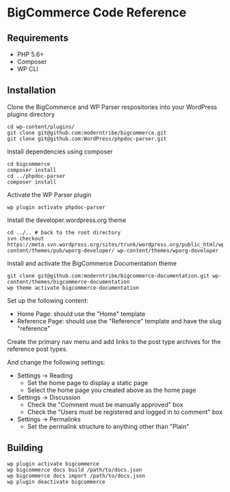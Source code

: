 # BigCommerce Code Reference

## Requirements

* PHP 5.6+
* Composer
* WP CLI

## Installation

Clone the BigCommerce and WP Parser respositories into your WordPress plugins directory

```
cd wp-content/plugins/
git clone git@github.com:moderntribe/bigcommerce.git
git clone git@github.com:WordPress/phpdoc-parser.git
```

Install dependencies using composer

```
cd bigcommerce
composer install
cd ../phpdoc-parser
composer install
```

Activate the WP Parser plugin

```
wp plugin activate phpdoc-parser
```

Install the developer.wordpress.org theme

```
cd ../.. # back to the root directory
svn checkout https://meta.svn.wordpress.org/sites/trunk/wordpress.org/public_html/wp-content/themes/pub/wporg-developer/ wp-content/themes/wporg-developer
```

Install and activate the BigCommerce Documentation theme

```
git clone git@github.com:moderntribe/bigcommerce-documentation.git wp-content/themes/bigcommerce-documentation
wp theme activate bigcommerce-documentation
```

Set up the following content:

* Home Page: should use the "Home" template
* Reference Page: should use the "Reference" template and have the slug "reference"

Create the primary nav menu and add links to the post type archives for the reference post types.

And change the following settings:

* Settings -> Reading
  * Set the home page to display a static page
  * Select the home page you created above as the home page
* Settings -> Discussion
  * Check the "Comment must be manually approved" box
  * Check the "Users must be registered and logged in to comment" box
* Settings -> Permalinks
  * Set the permalink structure to anything other than "Plain"

## Building

```
wp plugin activate bigcommerce
wp bigcommerce docs build /path/to/docs.json
wp bigcommerce docs import /path/to/docs.json
wp plugin deactivate bigcommerce
```